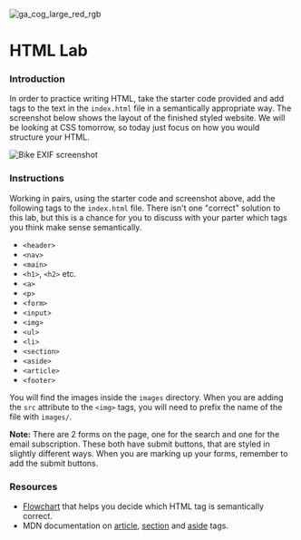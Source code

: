 ![ga_cog_large_red_rgb](https://cloud.githubusercontent.com/assets/40461/8183776/469f976e-1432-11e5-8199-6ac91363302b.png)

# HTML Lab

### Introduction

In order to practice writing HTML, take the starter code provided and add tags to the text in the `index.html` file in a semantically appropriate way. The screenshot below shows the layout of the finished styled website. We will be looking at CSS tomorrow, so today just focus on how you would structure your HTML.

![Bike EXIF screenshot](https://media.git.generalassemb.ly/user/15120/files/9e70efe0-9fc3-11e8-8c7d-2bbfde462c13)

### Instructions

Working in pairs, using the starter code and screenshot above, add the following tags to the `index.html` file. There isn't one "correct" solution to this lab, but this is a chance for you to discuss with your parter which tags you think make sense semantically.

* `<header>`
* `<nav>`
* `<main>`
* `<h1>`, `<h2>` etc.
* `<a>`
* `<p>`
* `<form>`
* `<input>`
* `<img>`
* `<ul>`
* `<li>`
* `<section>`
* `<aside>`
* `<article>`
* `<footer>`

You will find the images inside the `images` directory. When you are adding the `src` attribute to the `<img>` tags, you will need to prefix the name of the file with `images/`.

**Note:** There are 2 forms on the page, one for the search and one for the email subscription. These both have submit buttons, that are styled in slightly different ways. When you are marking up your forms, remember to add the submit buttons.

### Resources

* [Flowchart](http://html5doctor.com/downloads/h5d-sectioning-flowchart.pdf) that helps you decide which HTML tag is semantically correct.
* MDN documentation on [article](https://developer.mozilla.org/en/docs/Web/HTML/Element/article), [section](https://developer.mozilla.org/en-US/docs/Web/HTML/Element/section) and [aside](https://developer.mozilla.org/en-US/docs/Web/HTML/Element/aside) tags.
